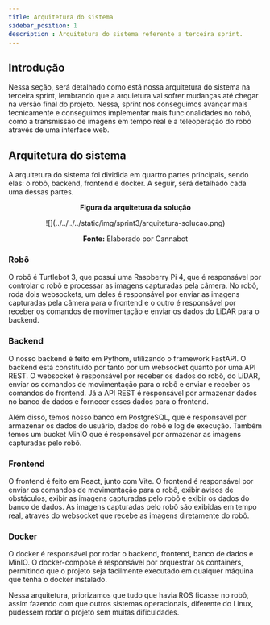 ```yaml
---
title: Arquitetura do sistema
sidebar_position: 1
description : Arquitetura do sistema referente a terceira sprint.
---
```


## Introdução

Nessa seção, será detalhado como está nossa arquitetura do sistema na terceira sprint, lembrando que a arquietura vai sofrer mudanças até chegar na versão final do projeto. Nessa, sprint nos conseguimos avançar mais tecnicamente e conseguimos implementar mais funcionalidades no robô, como a transmissão de imagens em tempo real e a teleoperação do robô através de uma interface web.


## Arquitetura do sistema

A arquitetura do sistema foi dividida em quartro partes principais, sendo elas: o robô, backend, frontend e docker. A seguir, será detalhado cada uma dessas partes.

<p align="center"><b> Figura da arquitetura da solução</b></p>
<div align="center">
  ![](../../../../static/img/sprint3/arquitetura-solucao.png)
  <p><b>Fonte:</b> Elaborado por Cannabot</p>
</div>

### Robô

O robô é Turtlebot 3, que possui uma Raspberry Pi 4, que é responsável por controlar o robô e processar as imagens capturadas pela câmera. No robô, roda dois websockets, um deles é responsável por enviar as imagens capturadas pela câmera para o frontend e o outro é responsável por receber os comandos de movimentação e enviar os dados do LiDAR para o backend. 

### Backend

O nosso backend é feito em Pythom, utilizando o framework FastAPI. O backend está constituído por tanto por um websocket quanto por uma API REST. O websocket é responsável por receber os dados do robô, do LiDAR, enviar os comandos de movimentação para o robô e enviar e receber os comandos do frontend. Já a API REST é responsável por armazenar dados no banco de dados e fornecer esses dados para o frontend. 

Além disso, temos nosso banco em PostgreSQL, que é responsável por armazenar os dados do usuário, dados do robô e log de execução. Também temos um bucket MinIO que é responsável por armazenar as imagens capturadas pelo robô.

### Frontend

O frontend é feito em React, junto com Vite. O frontend é responsável por enviar os comandos de movimentação para o robô, exibir avisos de obstáculos, exibir as imagens capturadas pelo robô e exibir os dados do banco de dados. As imagens capturadas pelo robô são exibidas em tempo real, através do websocket que recebe as imagens diretamente do robô.

### Docker

O docker é responsável por rodar o backend, frontend, banco de dados e MinIO. O docker-compose é responsável por orquestrar os containers, permitindo que o projeto seja facilmente executado em qualquer máquina que tenha o docker instalado.

Nessa arquitetura, priorizamos que tudo que havia ROS ficasse no robô, assim fazendo com que outros sistemas operacionais, diferente do Linux, pudessem rodar o projeto sem muitas dificuldades.